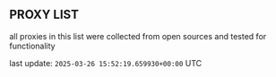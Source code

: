 ## PROXY LIST

all proxies in this list were collected from open sources and tested for functionality

last update: `2025-03-26 15:52:19.659930+00:00` UTC